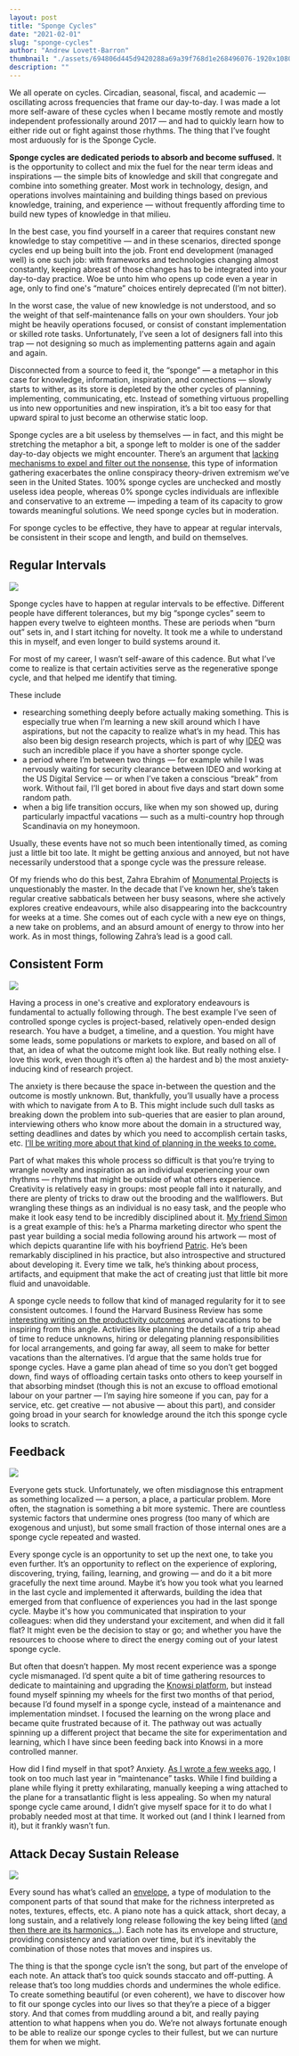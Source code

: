 ```yaml
---
layout: post
title: "Sponge Cycles"
date: "2021-02-01"
slug: "sponge-cycles"
author: "Andrew Lovett-Barron"
thumbnail: "./assets/694806d445d9420288a69a39f768d1e268496076-1920x1080.png"
description: ""
---
```


We all operate on cycles. Circadian, seasonal, fiscal, and academic — oscillating across frequencies that frame our day-to-day. I was made a lot more self-aware of these cycles when I became mostly remote and mostly independent professionally around 2017 — and had to quickly learn how to either ride out or fight against those rhythms. The thing that I’ve fought most arduously for is the Sponge Cycle.

  


**Sponge cycles are dedicated periods to absorb and become suffused.** It is the opportunity to collect and mix the fuel for the near term ideas and inspirations — the simple bits of knowledge and skill that congregate and combine into something greater. Most work in technology, design, and operations involves maintaining and building things based on previous knowledge, training, and experience — without frequently affording time to build new types of knowledge in that milieu.

  


In the best case, you find yourself in a career that requires constant new knowledge to stay competitive — and in these scenarios, directed sponge cycles end up being built into the job. Front end development (managed well) is one such job: with frameworks and technologies changing almost constantly, keeping abreast of those changes has to be integrated into your day-to-day practice. Woe be unto him who opens up code even a year in age, only to find one's “mature” choices entirely deprecated (I’m not bitter).

  


In the worst case, the value of new knowledge is not understood, and so the weight of that self-maintenance falls on your own shoulders. Your job might be heavily operations focused, or consist of constant implementation or skilled rote tasks. Unfortunately, I’ve seen a lot of designers fall into this trap — not designing so much as implementing patterns again and again and again.

  


Disconnected from a source to feed it, the “sponge” — a metaphor in this case for knowledge, information, inspiration, and connections — slowly starts to wither, as its store is depleted by the other cycles of planning, implementing, communicating, etc. Instead of something virtuous propelling us into new opportunities and new inspiration, it’s a bit too easy for that upward spiral to just become an otherwise static loop.

  


Sponge cycles are a bit useless by themselves — in fact, and this might be stretching the metaphor a bit, a sponge left to molder is one of the sadder day-to-day objects we might encounter. There’s an argument that [lacking mechanisms to expel and filter out the nonsense](https://www.vox.com/21558524/conspiracy-theories-2020-qanon-covid-conspiracies-why), this type of information gathering exacerbates the online conspiracy theory-driven extremism we’ve seen in the United States. 100% sponge cycles are unchecked and mostly useless idea people, whereas 0% sponge cycles individuals are inflexible and conservative to an extreme — impeding a team of its capacity to grow towards meaningful solutions. We need sponge cycles but in moderation.

  


For sponge cycles to be effective, they have to appear at regular intervals, be consistent in their scope and length, and build on themselves.

  


## **Regular Intervals**

![](./assets/6d29512cdeee8b02362f7b837f3ce7185b6f87ca-1761x1321.png)

  
Sponge cycles have to happen at regular intervals to be effective. Different people have different tolerances, but my big “sponge cycles” seem to happen every twelve to eighteen months. These are periods when “burn out” sets in, and I start itching for novelty. It took me a while to understand this in myself, and even longer to build systems around it.

  


For most of my career, I wasn’t self-aware of this cadence. But what I’ve come to realize is that certain activities serve as the regenerative sponge cycle, and that helped me identify that timing.

  


These include

* researching something deeply before actually making something. This is especially true when I’m learning a new skill around which I have aspirations, but not the capacity to realize what’s in my head. This has also been big design research projects, which is part of why [IDEO](www.ideo.com) was such an incredible place if you have a shorter sponge cycle.
* a period where I’m between two things — for example while I was nervously waiting for security clearance between IDEO and working at the US Digital Service — or when I’ve taken a conscious “break” from work. Without fail, I’ll get bored in about five days and start down some random path.
* when a big life transition occurs, like when my son showed up, during particularly impactful vacations — such as a multi-country hop through Scandinavia on my honeymoon.

  


Usually, these events have not so much been intentionally timed, as coming just a little bit too late. It might be getting anxious and annoyed, but not have necessarily understood that a sponge cycle was the pressure release.

  


Of my friends who do this best, Zahra Ebrahim of [Monumental Projects](https://monumentalprojects.ca/) is unquestionably the master. In the decade that I’ve known her, she’s taken regular creative sabbaticals between her busy seasons, where she actively explores creative endeavours, while also disappearing into the backcountry for weeks at a time. She comes out of each cycle with a new eye on things, a new take on problems, and an absurd amount of energy to throw into her work. As in most things, following Zahra’s lead is a good call.

  


## **Consistent Form**

  


![](./assets/cef689e4a5118242758e86e95bb3bce96c90db27-1620x1080.png)

Having a process in one's creative and exploratory endeavours is fundamental to actually following through. The best example I’ve seen of controlled sponge cycles is project-based, relatively open-ended design research. You have a budget, a timeline, and a question. You might have some leads, some populations or markets to explore, and based on all of that, an idea of what the outcome might look like. But really nothing else. I love this work, even though it’s often a) the hardest and b) the most anxiety-inducing kind of research project.

  


The anxiety is there because the space in-between the question and the outcome is mostly unknown. But, thankfully, you’ll usually have a process with which to navigate from A to B. This might include such dull tasks as breaking down the problem into sub-queries that are easier to plan around, interviewing others who know more about the domain in a structured way, setting deadlines and dates by which you need to accomplish certain tasks, etc. [I’ll be writing more about that kind of planning in the weeks to come.](https://divergeweekly.com/)

  


Part of what makes this whole process so difficult is that you’re trying to wrangle novelty and inspiration as an individual experiencing your own rhythms — rhythms that might be outside of what others experience. Creativity is relatively easy in groups: most people fall into it naturally, and there are plenty of tricks to draw out the brooding and the wallflowers. But wrangling these things as an individual is no easy task, and the people who make it look easy tend to be incredibly disciplined about it. [My friend Simon](https://www.instagram.com/simondesigns/) is a great example of this: he’s a Pharma marketing director who spent the past year building a social media following around his artwork — most of which depicts quarantine life with his boyfriend [Patric](https://open.spotify.com/artist/4FgddnDooFU5FiL3jk2w6L?si=OztKpfF2S528KoZdiuFyng). He’s been remarkably disciplined in his practice, but also introspective and structured about developing it. Every time we talk, he’s thinking about process, artifacts, and equipment that make the act of creating just that little bit more fluid and unavoidable.

  


A sponge cycle needs to follow that kind of managed regularity for it to see consistent outcomes. I found the Harvard Business Review has some [interesting writing on the productivity outcomes](https://hbr.org/2014/02/when-a-vacation-reduces-stress-and-when-it-doesnt?ab=at_art_art_1x1) around vacations to be inspiring from this angle. Activities like planning the details of a trip ahead of time to reduce unknowns, hiring or delegating planning responsibilities for local arrangements, and going far away, all seem to make for better vacations than the alternatives. I’d argue that the same holds true for sponge cycles. Have a game plan ahead of time so you don’t get bogged down, find ways of offloading certain tasks onto others to keep yourself in that absorbing mindset (though this is not an excuse to offload emotional labour on your partner — I’m saying hire someone if you can, pay for a service, etc. get creative — not abusive — about this part), and consider going broad in your search for knowledge around the itch this sponge cycle looks to scratch.

  


  


  


## **Feedback**

![](./assets/3d7c45f7e79a6fd6f0409b4d694cd1ad8d01627d-661x1000.png)

  
Everyone gets stuck. Unfortunately, we often misdiagnose this entrapment as something localized — a person, a place, a particular problem. More often, the stagnation is something a bit more systemic. There are countless systemic factors that undermine ones progress (too many of which are exogenous and unjust), but some small fraction of those internal ones are a sponge cycle repeated and wasted.

  


Every sponge cycle is an opportunity to set up the next one, to take you even further. It’s an opportunity to reflect on the experience of exploring, discovering, trying, failing, learning, and growing — and do it a bit more gracefully the next time around. Maybe it’s how you took what you learned in the last cycle and implemented it afterwards, building the idea that emerged from that confluence of experiences you had in the last sponge cycle. Maybe it's how you communicated that inspiration to your colleagues: when did they understand your excitement, and when did it fall flat? It might even be the decision to stay or go; and whether you have the resources to choose where to direct the energy coming out of your latest sponge cycle.

  


But often that doesn’t happen. My most recent experience was a sponge cycle mismanaged. I’d spent quite a bit of time gathering resources to dedicate to maintaining and upgrading the [Knowsi platform](https://knowsi.com), but instead found myself spinning my wheels for the first two months of that period, because I’d found myself in a sponge cycle, instead of a maintenance and implementation mindset. I focused the learning on the wrong place and became quite frustrated because of it. The pathway out was actually spinning up a different project that became the site for experimentation and learning, which I have since been feeding back into Knowsi in a more controlled manner.

  


How did I find myself in that spot? Anxiety. [As I wrote a few weeks ago](https://andrewlb.com/reflecting-on-2020/), I took on too much last year in “maintenance” tasks. While I find building a plane while flying it pretty exhilarating, manually keeping a wing attached to the plane for a transatlantic flight is less appealing. So when my natural sponge cycle came around, I didn’t give myself space for it to do what I probably needed most at that time. It worked out (and I think I learned from it), but it frankly wasn’t fun.

  


  


## **Attack Decay Sustain Release**



![](./assets/dc73252f103c5f5d850f8a221602cf543c39e19a-640x640.png)

Every sound has what’s called an [envelope](https://en.wikipedia.org/wiki/Envelope_(music)), a type of modulation to the component parts of that sound that make for the richness interpreted as notes, textures, effects, etc. A piano note has a quick attack, short decay, a long sustain, and a relatively long release following the key being lifted ([and then there are its harmonics](https://www.researchgate.net/publication/247693501_Synthesis_of_Acoustic_Timbres_using_Principal_Component_Analysis/figures?lo=1&utm_source=google&utm_medium=organic)[…](undefined)). Each note has its envelope and structure, providing consistency and variation over time, but it’s inevitably the combination of those notes that moves and inspires us.

  


The thing is that the sponge cycle isn’t the song, but part of the envelope of each note. An attack that’s too quick sounds staccato and off-putting. A release that’s too long muddies chords and undermines the whole edifice. To create something beautiful (or even coherent), we have to discover how to fit our sponge cycles into our lives so that they’re a piece of a bigger story. And that comes from muddling around a bit, and really paying attention to what happens when you do. We’re not always fortunate enough to be able to realize our sponge cycles to their fullest, but we can nurture them for when we might.
